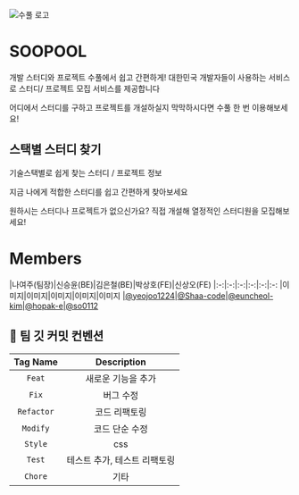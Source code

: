 
![수풀 로고](https://user-images.githubusercontent.com/55952886/190557996-c38321c3-15f3-4ebe-b3bf-2d7c97065305.png)

# SOOPOOL 
개발 스터디와 프로젝트 수풀에서 쉽고 간편하게!
대한민국 개발자들이 사용하는 서비스로
스터디/ 프로젝트 모집 서비스를 제공합니다


어디에서 스터디를 구하고 프로젝트를 개설하실지 
막막하시다면 수풀 한 번 이용해보세요!


## 스택별 스터디 찾기
기술스택별로 쉽게 찾는
스터디 / 프로젝트 정보

지금 나에게 적합한 스터디를
쉽고 간편하게 찾아보세요

원하시는 스터디나 프로젝트가 없으신가요? 
직접 개설해 열정적인 스터디원을 모집해보세요!

#  Members

|나여주(팀장)|신승윤(BE)|김은철(BE)|박상호(FE)|신상오(FE)
|:-:|:-:|:-:|:-:|:-:|:-:
|이미지|이미지|이미지|이미지|이미지
|[@yeojoo1224](https://github.com/yeojoo1224)|[@Shaa-code](https://github.com/Shaa-code)|[@euncheol-kim](https://github.com/euncheol-kim)|[@hopak-e](https://github.com/hopak-e)|[@so0112](https://github.com/so0112?tab=following)


## 📝 팀 깃 커밋 컨벤션

|Tag Name|Description|
|:-----:|:------:|
|`Feat`|새로운 기능을 추가|
|`Fix`|버그 수정|
|`Refactor`|코드 리팩토링|
|`Modify`|코드 단순 수정|
|`Style`|css|
|`Test`|테스트 추가, 테스트 리팩토링|
|`Chore`|기타|
